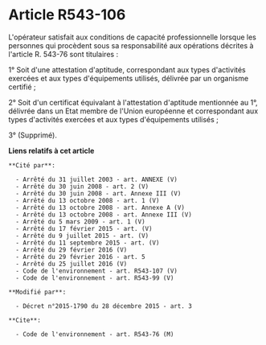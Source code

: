 # Article R543-106

L'opérateur satisfait aux conditions de capacité professionnelle lorsque les personnes qui procèdent sous sa responsabilité
aux opérations décrites à l'article R. 543-76 sont titulaires : 

1° Soit d'une attestation d'aptitude, correspondant aux types d'activités exercées et aux types d'équipements utilisés,
délivrée par un organisme certifié ; 

2° Soit d'un certificat équivalant à l'attestation d'aptitude mentionnée au 1°, délivrée dans un Etat membre de l'Union
européenne et correspondant aux types d'activités exercées et aux types d'équipements utilisés ; 

3° (Supprimé).

**Liens relatifs à cet article**

	**Cité par**:

	  - Arrêté du 31 juillet 2003 - art. ANNEXE (V)
	  - Arrêté du 30 juin 2008 - art. 2 (V)
	  - Arrêté du 30 juin 2008 - art. Annexe III (V)
	  - Arrêté du 13 octobre 2008 - art. 1 (V)
	  - Arrêté du 13 octobre 2008 - art. Annexe A (V)
	  - Arrêté du 13 octobre 2008 - art. Annexe III (V)
	  - Arrêté du 5 mars 2009 - art. 1 (V)
	  - Arrêté du 17 février 2015 - art. (V)
	  - Arrêté du 9 juillet 2015 - art. (V)
	  - Arrêté du 11 septembre 2015 - art. (V)
	  - Arrêté du 29 février 2016 (V)
	  - Arrêté du 29 février 2016 - art. 5
	  - Arrêté du 25 juillet 2016 (V)
	  - Code de l'environnement - art. R543-107 (V)
	  - Code de l'environnement - art. R543-99 (V)

	**Modifié par**:

	  - Décret n°2015-1790 du 28 décembre 2015 - art. 3

	**Cite**:

	  - Code de l'environnement - art. R543-76 (M)
